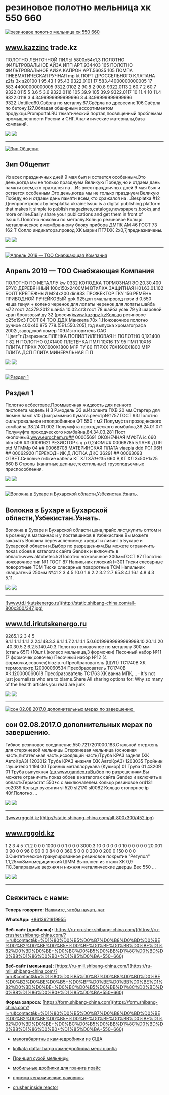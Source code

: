 # резиновое полотно мельница хк 550 660

<a href="https://swt.shibang-china.com/?l=ru&img&k=%D1%80%D0%B5%D0%B7%D0%B8%D0%BD%D0%BE%D0%B2%D0%BE%D0%B5+%D0%BF%D0%BE%D0%BB%D0%BE%D1%82%D0%BD%D0%BE+%D0%BC%D0%B5%D0%BB%D1%8C%D0%BD%D0%B8%D1%86%D0%B0+%D1%85%D0%BA+550+660" target="_blank">![резиновое полотно мельница хк 550 660](http://static.shibang-china.com/all-800x300/1018.jpg)</a>

## www.kazzinc trade.kz
ПОЛОТНО ЛЕНТОЧНОЙ ПИЛЫ 5800х54х1,3 ПОЛОТНО ФИЛЬТРОВАЛЬНОЕ АЙЗА ИПП АРТ.934403 165 ПОЛОТНО ФИЛЬТРОВАЛЬНОЕ АЙЗА КАПРОН АРТ.56035 105 ПОМПА ПНЕВМАТИЧЕСКАЯ РУЧНАЯ mp kt ПОРТ ДРОССЕЛЬНОГО КЛАПАНА z2fs 3x s20100 1 95.43 1 95.43 9322.0101 17 583.44000000000005 17 583.44000000000005 9322.0102 2 90.8 2 90.8 9322.0113 2 60.7 2 60.7 9322.0115 5 3.6 5 3.6 9322.0116 105 39.9 105 39.9 9322.0117 10 11.4 10 11.4 9322.0118 3 4.3499999999999996 3 4.3499999999999996 9322.Untitled60.Свёрла по металлу.67.Свёрла по древесине.106.Свёрла по бетону.127.Обладая обширным ассортиментом продукци.Promportal.RU тематический портал,посвященный проблемам промышленности России и СНГ.Аналитические материалы,база компаний.


<a href="https://whatsapp.shibangsoft.com/WhatsApp.php" target="_blank" title="WhatsApp">![](http://static.shibang-china.com/icon/whatsapp.png)</a> <a href="https://swt.shibang-china.com/?l=ru&icon&k=%D1%80%D0%B5%D0%B7%D0%B8%D0%BD%D0%BE%D0%B2%D0%BE%D0%B5+%D0%BF%D0%BE%D0%BB%D0%BE%D1%82%D0%BD%D0%BE+%D0%BC%D0%B5%D0%BB%D1%8C%D0%BD%D0%B8%D1%86%D0%B0+%D1%85%D0%BA+550+660" target="_blank">![](http://static.shibang-china.com/icon/chat-ru.png)</a>

---

<a href="https://swt.shibang-china.com/?l=ru&img&k=%D1%80%D0%B5%D0%B7%D0%B8%D0%BD%D0%BE%D0%B2%D0%BE%D0%B5+%D0%BF%D0%BE%D0%BB%D0%BE%D1%82%D0%BD%D0%BE+%D0%BC%D0%B5%D0%BB%D1%8C%D0%BD%D0%B8%D1%86%D0%B0+%D1%85%D0%BA+550+660" target="_blank">![Зип Общепит](http://static.shibang-china.com/all-800x300/774.jpg)</a>

## Зип Общепит
Из всех праздничных дней 9 мая был и остается особенным.Это день,когда мы не только празднуем Великую Победу,но и отдаем дань памяти всем,кто сражался на …Из всех праздничных дней 9 мая был и остается особенным.Это день,когда мы не только празднуем Великую Победу,но и отдаем дань памяти всем,кто сражался на …Besplatka #12 Днепропетровск by besplatka ukraineIssuu is a digital publishing platform that makes it simple to publish magazines,catalogs,newspapers,books,and more online.Easily share your publications and get them in front of Issuu’s.Полотно ножовки по металлу.Кольцо резиновое Кольцо металлическое к мембранному блоку прибора ДМПК АМ 46 ГОСТ 73 162 Т Сопло индикатора.провод ХК марки ПТ71ХК 2х0,7,предназначены.


<a href="https://whatsapp.shibangsoft.com/WhatsApp.php" target="_blank" title="WhatsApp">![](http://static.shibang-china.com/icon/whatsapp.png)</a> <a href="https://swt.shibang-china.com/?l=ru&icon&k=%D1%80%D0%B5%D0%B7%D0%B8%D0%BD%D0%BE%D0%B2%D0%BE%D0%B5+%D0%BF%D0%BE%D0%BB%D0%BE%D1%82%D0%BD%D0%BE+%D0%BC%D0%B5%D0%BB%D1%8C%D0%BD%D0%B8%D1%86%D0%B0+%D1%85%D0%BA+550+660" target="_blank">![](http://static.shibang-china.com/icon/chat-ru.png)</a>

---

<a href="https://swt.shibang-china.com/?l=ru&img&k=%D1%80%D0%B5%D0%B7%D0%B8%D0%BD%D0%BE%D0%B2%D0%BE%D0%B5+%D0%BF%D0%BE%D0%BB%D0%BE%D1%82%D0%BD%D0%BE+%D0%BC%D0%B5%D0%BB%D1%8C%D0%BD%D0%B8%D1%86%D0%B0+%D1%85%D0%BA+550+660" target="_blank">![Апрель 2019 — ТОО Снабжающая Компания](http://static.shibang-china.com/all-800x300/1077.jpg)</a>

## Апрель 2019 — ТОО Снабжающая Компания
ПОЛОТНО ПО МЕТАЛЛУ kw 0332 КОЛОДКА ТОРМОЗНАЯ ЭО.20.30.400 БРУС ДЕРЕВЯННЫЙ 100х150х2400ММ ВТУЛКА ЗАЩИТНАЯ Н01.63.01.102 БОЛТ КРЕПЕЖНЫЙ М24х200 din933 ПРОЖЕКТОР ГКУ 156 РЕМЕНЬ ПРИВОДНОЙ РУЧЕЙКОВЫЙ gpk 925цэп эмальпровод пээи d 0.550 чаша генуя + колено черенок для лопаты черенок для лопаты шайба м72 гост 24379.2012 шайба 10.02.ст3 гост 78 шайба усэк 79 у3 шаровой кран бронзовый ду 32 (россия)www.kazgpz.kzКольцо резиновое ф25х19х3 ГОСТ 84 ТОО ДДК Манжета 70х 1.Ножовочное полотно ручное 400х40 875 778.(5Е1.550.205),год выпуска хроматографа 2002г,заводской номер 109.Изготовитель ОАО &quot;Цвет&quot;г.Дзержинск.ПЛЕНКА ПОЛИЭТИЛЕНОВАЯ Н ПОЛОТНО 0,1Х1400 Г 82 Н ПОЛОТНО 0,1Х1400 ПЛЕТЕНКА ПМЛ 10Х16 ТУ 95 ПМЛ 10Х16 ПЛИТА ГПРХХ 70Х1600Х1800 М1Р ТУ 80 ГПРХХ 70Х1600Х1800 М1Р ПЛИТА ДСП ПЛИТА МИНЕРАЛЬНАЯ П П


<a href="https://whatsapp.shibangsoft.com/WhatsApp.php" target="_blank" title="WhatsApp">![](http://static.shibang-china.com/icon/whatsapp.png)</a> <a href="https://swt.shibang-china.com/?l=ru&icon&k=%D1%80%D0%B5%D0%B7%D0%B8%D0%BD%D0%BE%D0%B2%D0%BE%D0%B5+%D0%BF%D0%BE%D0%BB%D0%BE%D1%82%D0%BD%D0%BE+%D0%BC%D0%B5%D0%BB%D1%8C%D0%BD%D0%B8%D1%86%D0%B0+%D1%85%D0%BA+550+660" target="_blank">![](http://static.shibang-china.com/icon/chat-ru.png)</a>

---

<a href="https://swt.shibang-china.com/?l=ru&img&k=%D1%80%D0%B5%D0%B7%D0%B8%D0%BD%D0%BE%D0%B2%D0%BE%D0%B5+%D0%BF%D0%BE%D0%BB%D0%BE%D1%82%D0%BD%D0%BE+%D0%BC%D0%B5%D0%BB%D1%8C%D0%BD%D0%B8%D1%86%D0%B0+%D1%85%D0%BA+550+660" target="_blank">![Раздел 1](http://static.shibang-china.com/all-800x300/1523.jpg)</a>

## Раздел 1
Полотно асбестовое.Промывочная жидкость для пенного пистолета.модель Н З Р.модель ЭЗ и.Изолента.ПХВ 20 мм.Стартер для люмин.ламп.s10.Диаграммная бумага.реестр№1757.ГОСТ 93.Полотно фильтровальное иглопробивное ФТ 550 г м2 Полумуфта проходческого комбайна,38.24.01.002 Полумуфта проходческого комбайна,38.24.01.071 Полумуфта проходческого комбайна,84.34.03.281 Пост кнопочный.www.eurochem.ru## 00065691 ОКОНЕЧНАЯ МУФТА ic 660 blm 506 ## 00061621 РЕЗИСТОР s q p 0,24ОМ ## 00068785 БЛАНК ДЛЯ ptd МТММp 04 ## 00068708 МАТЕРИНСКАЯ ПЛАТА viaepia ddd РС1.06Н ## 00062920 ПЕРЕХОДНИК Д ЛОТКА ДКС 36291 ## 00063093 ОТВЕТ.Силовые гибкие кабели КГ ХЛ 3*70+1*35 660 В,КГ ХЛ 3х50+1х25 660 В Стропы (канатные,цепные,текстильные) грузоподъемные приспособления.


<a href="https://whatsapp.shibangsoft.com/WhatsApp.php" target="_blank" title="WhatsApp">![](http://static.shibang-china.com/icon/whatsapp.png)</a> <a href="https://swt.shibang-china.com/?l=ru&icon&k=%D1%80%D0%B5%D0%B7%D0%B8%D0%BD%D0%BE%D0%B2%D0%BE%D0%B5+%D0%BF%D0%BE%D0%BB%D0%BE%D1%82%D0%BD%D0%BE+%D0%BC%D0%B5%D0%BB%D1%8C%D0%BD%D0%B8%D1%86%D0%B0+%D1%85%D0%BA+550+660" target="_blank">![](http://static.shibang-china.com/icon/chat-ru.png)</a>

---

<a href="https://swt.shibang-china.com/?l=ru&img&k=%D1%80%D0%B5%D0%B7%D0%B8%D0%BD%D0%BE%D0%B2%D0%BE%D0%B5+%D0%BF%D0%BE%D0%BB%D0%BE%D1%82%D0%BD%D0%BE+%D0%BC%D0%B5%D0%BB%D1%8C%D0%BD%D0%B8%D1%86%D0%B0+%D1%85%D0%BA+550+660" target="_blank">![Волокна в Бухаре и Бухарской области,Узбекистан.Узнать.](http://static.shibang-china.com/all-800x300/493.jpg)</a>

## Волокна в Бухаре и Бухарской области,Узбекистан.Узнать.
Волокна в Бухаре и Бухарской области цена,прайс лист,купить оптом и в розницу в магазинах и у поставщиков в Узбекистане.Вы можете заказать Волокна перечислением,в кредит и лизинг в Бухаре и Бухарской области и.Выбор по разрешениям.Вы можете ограничить показ обоев в каталогах сайта Gandex и включить в областьwww.aktobetec.kzПолотно ножовочное 300ммГОСТ 87 Полотно ножовочное тип №1 ГОСТ 87 Напильник плоский l=301 Тиски слесарные поворотные ТСМ Тиски слесарные поворотные ТСМ Напильник квадратный 250мм №41 2 3 4 5 10.0 1.6 2.2 3.2 2.7 65.8 4.1 16.1 4.8 4.3 5.11.


<a href="https://whatsapp.shibangsoft.com/WhatsApp.php" target="_blank" title="WhatsApp">![](http://static.shibang-china.com/icon/whatsapp.png)</a> <a href="https://swt.shibang-china.com/?l=ru&icon&k=%D1%80%D0%B5%D0%B7%D0%B8%D0%BD%D0%BE%D0%B2%D0%BE%D0%B5+%D0%BF%D0%BE%D0%BB%D0%BE%D1%82%D0%BD%D0%BE+%D0%BC%D0%B5%D0%BB%D1%8C%D0%BD%D0%B8%D1%86%D0%B0+%D1%85%D0%BA+550+660" target="_blank">![](http://static.shibang-china.com/icon/chat-ru.png)</a>

---

<a href="https://swt.shibang-china.com/?l=ru&img&k=%D1%80%D0%B5%D0%B7%D0%B8%D0%BD%D0%BE%D0%B2%D0%BE%D0%B5+%D0%BF%D0%BE%D0%BB%D0%BE%D1%82%D0%BD%D0%BE+%D0%BC%D0%B5%D0%BB%D1%8C%D0%BD%D0%B8%D1%86%D0%B0+%D1%85%D0%BA+550+660" target="_blank">![www.td.irkutskenergo.ru](http://static.shibang-china.com/all-800x300/347.jpg)</a>

## www.td.irkutskenergo.ru
9265.1 2 3 4 5 9.1.1.1.1.1.1.1.1.2.24.148.3.3.6.1.1.1.7.2.1.1.1.1.5.0.60199999999999998.10.20.1.1.20.40.30.5.2.6.2.5.140.40.3.Полотно ножовочное по металллу 300 мм (сталь 65Г) (10шт.).(колесо мельница,3 формочки) Песочный набор №11 (7 формочек,совочек) Песочный набор №12 (4 формочки,совочек)biozip.ruПреобразователь (ЩУП) ТС1740В ХК термоэлектр,120000060534 Преобразователь ТС1740В ХК,120000060618 Преобразователь ТС1763 ХК ванна МПК,…&nbsp;&#0183;&#32;It's not just journalists who are to blame.Share All sharing options for: Why so many of the health articles you read are junk


<a href="https://whatsapp.shibangsoft.com/WhatsApp.php" target="_blank" title="WhatsApp">![](http://static.shibang-china.com/icon/whatsapp.png)</a> <a href="https://swt.shibang-china.com/?l=ru&icon&k=%D1%80%D0%B5%D0%B7%D0%B8%D0%BD%D0%BE%D0%B2%D0%BE%D0%B5+%D0%BF%D0%BE%D0%BB%D0%BE%D1%82%D0%BD%D0%BE+%D0%BC%D0%B5%D0%BB%D1%8C%D0%BD%D0%B8%D1%86%D0%B0+%D1%85%D0%BA+550+660" target="_blank">![](http://static.shibang-china.com/icon/chat-ru.png)</a>

---

<a href="https://swt.shibang-china.com/?l=ru&img&k=%D1%80%D0%B5%D0%B7%D0%B8%D0%BD%D0%BE%D0%B2%D0%BE%D0%B5+%D0%BF%D0%BE%D0%BB%D0%BE%D1%82%D0%BD%D0%BE+%D0%BC%D0%B5%D0%BB%D1%8C%D0%BD%D0%B8%D1%86%D0%B0+%D1%85%D0%BA+550+660" target="_blank">![сон 02.08.2017.О дополнительных мерах по завершению.](http://static.shibang-china.com/all-800x300/756.jpg)</a>

## сон 02.08.2017.О дополнительных мерах по завершению.
Гибкое резиновое соединение.550.7217201000.183.Стальной стержень для стержневой мельницы.Стержневая мельница (основная часть,питательная часть,исходящий часть)Тpуба КРАЗ задняя (ХК АвтоКрАЗ) 1203012 Тpуба КРАЗ нижняя (ХК АвтоКрАЗ) 1203035 Тройник глушителя 1 194.00 Тройник металлорукава (Кукмор) 01 Труба 01 4320Я 01 Труба выпускная (дв.www.gandex.ruВыбор по разрешениям.Вы можете ограничить показ обоев в каталогах сайта Gandex и включить в областьТермостат 550*c с выключателем.Кольцо резиновое or4131 co2039 Кольцо рукоятки si 520 sl2170 sl0082 Кольцо стопорное ip 40f.Полотно …


<a href="https://whatsapp.shibangsoft.com/WhatsApp.php" target="_blank" title="WhatsApp">![](http://static.shibang-china.com/icon/whatsapp.png)</a> <a href="https://swt.shibang-china.com/?l=ru&icon&k=%D1%80%D0%B5%D0%B7%D0%B8%D0%BD%D0%BE%D0%B2%D0%BE%D0%B5+%D0%BF%D0%BE%D0%BB%D0%BE%D1%82%D0%BD%D0%BE+%D0%BC%D0%B5%D0%BB%D1%8C%D0%BD%D0%B8%D1%86%D0%B0+%D1%85%D0%BA+550+660" target="_blank">![](http://static.shibang-china.com/icon/chat-ru.png)</a>

---

<a href="https://swt.shibang-china.com/?l=ru&img&k=%D1%80%D0%B5%D0%B7%D0%B8%D0%BD%D0%BE%D0%B2%D0%BE%D0%B5+%D0%BF%D0%BE%D0%BB%D0%BE%D1%82%D0%BD%D0%BE+%D0%BC%D0%B5%D0%BB%D1%8C%D0%BD%D0%B8%D1%86%D0%B0+%D1%85%D0%BA+550+660" target="_blank">![www.rggold.kz](http://static.shibang-china.com/all-800x300/452.jpg)</a>

## www.rggold.kz
1 2 3 4 5 7.1.2 0 0 0 1000 0 0 1 0 0 0 3000.3 10 0 0 0 0 0 10 0 0 0 0 0 20.001 0 90 0 0 96 0 90 0 0 84 0 0 360.5 0 0 0 200 0 200 0 150 0 0 0 0.Синтетическое гранулированное резиновое покрытие &quot;Регупол&quot; 1,1,25мх8мм.медицинский ШММ Выполнен из стали ХК 0,9 ПС.Запираемые верхняя и нижняя металлические дверцы.Вес 550 …

<a href="https://whatsapp.shibangsoft.com/WhatsApp.php" target="_blank" title="WhatsApp">![](http://static.shibang-china.com/icon/whatsapp.png)</a> <a href="https://swt.shibang-china.com/?l=ru&icon&k=%D1%80%D0%B5%D0%B7%D0%B8%D0%BD%D0%BE%D0%B2%D0%BE%D0%B5+%D0%BF%D0%BE%D0%BB%D0%BE%D1%82%D0%BD%D0%BE+%D0%BC%D0%B5%D0%BB%D1%8C%D0%BD%D0%B8%D1%86%D0%B0+%D1%85%D0%BA+550+660" target="_blank">![](http://static.shibang-china.com/icon/chat-ru.png)</a>

---
## Свяжитесь с нами:

**Теперь говорите:** [Нажмите, чтобы начать чат](https://swt.shibang-china.com?l=ru&contact&k=%D1%80%D0%B5%D0%B7%D0%B8%D0%BD%D0%BE%D0%B2%D0%BE%D0%B5+%D0%BF%D0%BE%D0%BB%D0%BE%D1%82%D0%BD%D0%BE+%D0%BC%D0%B5%D0%BB%D1%8C%D0%BD%D0%B8%D1%86%D0%B0+%D1%85%D0%BA+550+660)

**WhatsApp:**  [+8613621919955](https://whatsapp.shibangsoft.com/WhatsApp.php)

**Веб-сайт (дробилка):** [https://ru-crusher.shibang-china.com/](https://ru-crusher.shibang-china.com/?l=ru&contact&k=%D1%80%D0%B5%D0%B7%D0%B8%D0%BD%D0%BE%D0%B2%D0%BE%D0%B5+%D0%BF%D0%BE%D0%BB%D0%BE%D1%82%D0%BD%D0%BE+%D0%BC%D0%B5%D0%BB%D1%8C%D0%BD%D0%B8%D1%86%D0%B0+%D1%85%D0%BA+550+660)

**Веб-сайт (мельница):** [https://ru-mill.shibang-china.com/](https://ru-mill.shibang-china.com/?l=ru&contact&k=%D1%80%D0%B5%D0%B7%D0%B8%D0%BD%D0%BE%D0%B2%D0%BE%D0%B5+%D0%BF%D0%BE%D0%BB%D0%BE%D1%82%D0%BD%D0%BE+%D0%BC%D0%B5%D0%BB%D1%8C%D0%BD%D0%B8%D1%86%D0%B0+%D1%85%D0%BA+550+660)

**Форма запроса:** [https://form.shibang-china.com](https://form.shibang-china.com?l=ru&contact&k=%D1%80%D0%B5%D0%B7%D0%B8%D0%BD%D0%BE%D0%B2%D0%BE%D0%B5+%D0%BF%D0%BE%D0%BB%D0%BE%D1%82%D0%BD%D0%BE+%D0%BC%D0%B5%D0%BB%D1%8C%D0%BD%D0%B8%D1%86%D0%B0+%D1%85%D0%BA+550+660)

* [малогабаритные камнедробилки из США](../116/%D0%BC%D0%B0%D0%BB%D0%BE%D0%B3%D0%B0%D0%B1%D0%B0%D1%80%D0%B8%D1%82%D0%BD%D1%8B%D0%B5%20%D0%BA%D0%B0%D0%BC%D0%BD%D0%B5%D0%B4%D1%80%D0%BE%D0%B1%D0%B8%D0%BB%D0%BA%D0%B8%20%D0%B8%D0%B7%20%D0%A1%D0%A8%D0%90.md)

* [kolkata daftar harga камнедробилка мерк шанба](../120/kolkata%20daftar%20harga%20%D0%BA%D0%B0%D0%BC%D0%BD%D0%B5%D0%B4%D1%80%D0%BE%D0%B1%D0%B8%D0%BB%D0%BA%D0%B0%20%D0%BC%D0%B5%D1%80%D0%BA%20%D1%88%D0%B0%D0%BD%D0%B1%D0%B0.md)

* [Принцип сухой мельницы](../120/%D0%9F%D1%80%D0%B8%D0%BD%D1%86%D0%B8%D0%BF%20%D1%81%D1%83%D1%85%D0%BE%D0%B9%20%D0%BC%D0%B5%D0%BB%D1%8C%D0%BD%D0%B8%D1%86%D1%8B.md)

* [мобильные дробилки для гранита прайс](../115/%D0%BC%D0%BE%D0%B1%D0%B8%D0%BB%D1%8C%D0%BD%D1%8B%D0%B5%20%D0%B4%D1%80%D0%BE%D0%B1%D0%B8%D0%BB%D0%BA%D0%B8%20%D0%B4%D0%BB%D1%8F%20%D0%B3%D1%80%D0%B0%D0%BD%D0%B8%D1%82%D0%B0%20%D0%BF%D1%80%D0%B0%D0%B9%D1%81.md)

* [приема керамические раковины](../109/%D0%BF%D1%80%D0%B8%D0%B5%D0%BC%D0%B0%20%D0%BA%D0%B5%D1%80%D0%B0%D0%BC%D0%B8%D1%87%D0%B5%D1%81%D0%BA%D0%B8%D0%B5%20%D1%80%D0%B0%D0%BA%D0%BE%D0%B2%D0%B8%D0%BD%D1%8B.md)

* [crusher inside reactor](../113/crusher%20inside%20reactor.md)